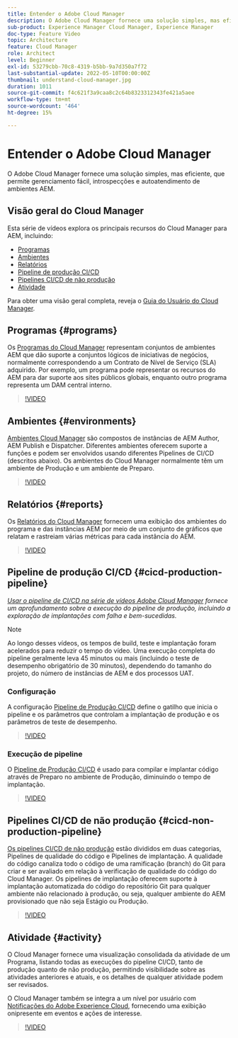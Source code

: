 ```yaml
---
title: Entender o Adobe Cloud Manager
description: O Adobe Cloud Manager fornece uma solução simples, mas eficiente, que permite gerenciamento fácil, introspecções e autoatendimento de ambientes AEM.
sub-product: Experience Manager Cloud Manager, Experience Manager
doc-type: Feature Video
topic: Architecture
feature: Cloud Manager
role: Architect
level: Beginner
exl-id: 53279cbb-70c8-4319-b5bb-9a7d350a7f72
last-substantial-update: 2022-05-10T00:00:00Z
thumbnail: understand-cloud-manager.jpg
duration: 1011
source-git-commit: f4c621f3a9caa8c2c64b8323312343fe421a5aee
workflow-type: tm+mt
source-wordcount: '464'
ht-degree: 15%

---
```


# Entender o Adobe Cloud Manager

O Adobe Cloud Manager fornece uma solução simples, mas eficiente, que permite gerenciamento fácil, introspecções e autoatendimento de ambientes AEM.

## Visão geral do Cloud Manager

Esta série de vídeos explora os principais recursos do Cloud Manager para AEM, incluindo:

* [Programas](#programs)
* [Ambientes](#environments)
* [Relatórios](#reports)
* [Pipeline de produção CI/CD](#cicd-production-pipeline)
* [Pipelines CI/CD de não produção](#cicd-non-production-pipeline)
* [Atividade](#activity)

Para obter uma visão geral completa, reveja o [Guia do Usuário do Cloud Manager](https://experienceleague.adobe.com/docs/experience-manager-cloud-service/content/introduction.html?lang=pt-BR).

## Programas {#programs}

Os [Programas do Cloud Manager](https://experienceleague.adobe.com/docs/experience-manager-cloud-manager/content/getting-started/program-setup.html?lang=pt-BR) representam conjuntos de ambientes AEM que dão suporte a conjuntos lógicos de iniciativas de negócios, normalmente correspondendo a um Contrato de Nível de Serviço (SLA) adquirido. Por exemplo, um programa pode representar os recursos do AEM para dar suporte aos sites públicos globais, enquanto outro programa representa um DAM central interno.

>[!VIDEO](https://video.tv.adobe.com/v/34268?quality=12&learn=on&captions=por_br)

## Ambientes {#environments}

[Ambientes Cloud Manager](https://experienceleague.adobe.com/docs/experience-manager-cloud-manager/content/using/managing-environments.html?lang=pt-BR) são compostos de instâncias de AEM Author, AEM Publish e Dispatcher. Diferentes ambientes oferecem suporte a funções e podem ser envolvidos usando diferentes Pipelines de CI/CD (descritos abaixo). Os ambientes do Cloud Manager normalmente têm um ambiente de Produção e um ambiente de Preparo.

>[!VIDEO](https://video.tv.adobe.com/v/34272?quality=12&learn=on&captions=por_br)

## Relatórios {#reports}

Os [Relatórios do Cloud Manager](https://experienceleague.adobe.com/docs/experience-manager-cloud-manager/content/using/monitoring-environments.html?lang=pt-BR) fornecem uma exibição dos ambientes do programa e das instâncias AEM por meio de um conjunto de gráficos que relatam e rastreiam várias métricas para cada instância do AEM.

>[!VIDEO](https://video.tv.adobe.com/v/34276?quality=12&learn=on&captions=por_br)

## Pipeline de produção CI/CD {#cicd-production-pipeline}

*[Usar o pipeline de CI/CD na série de vídeos Adobe Cloud Manager](./use-the-cicd-pipeline-in-cloud-manager-for-aem.md) fornece um aprofundamento sobre a execução do pipeline de produção, incluindo a exploração de implantações com falha e bem-sucedidas.*

>[!NOTE]
>
> Ao longo desses vídeos, os tempos de build, teste e implantação foram acelerados para reduzir o tempo do vídeo. Uma execução completa do pipeline geralmente leva 45 minutos ou mais (incluindo o teste de desempenho obrigatório de 30 minutos), dependendo do tamanho do projeto, do número de instâncias de AEM e dos processos UAT.

### Configuração

A configuração [Pipeline de Produção CI/CD](https://experienceleague.adobe.com/docs/experience-manager-cloud-manager/content/using/pipelines/production-pipelines.html?lang=pt-BR) define o gatilho que inicia o pipeline e os parâmetros que controlam a implantação de produção e os parâmetros de teste de desempenho.

>[!VIDEO](https://video.tv.adobe.com/v/327605?quality=12&learn=on&captions=por_br)

### Execução de pipeline

O [Pipeline de Produção CI/CD](https://experienceleague.adobe.com/docs/experience-manager-cloud-manager/content/using/code-deployment.html?lang=pt-BR) é usado para compilar e implantar código através de Preparo no ambiente de Produção, diminuindo o tempo de implantação.

>[!VIDEO](https://video.tv.adobe.com/v/327612?quality=12&learn=on&captions=por_br)

## Pipelines CI/CD de não produção {#cicd-non-production-pipeline}

[Os pipelines CI/CD de não produção](https://experienceleague.adobe.com/docs/experience-manager-cloud-manager/content/using/pipelines/production-pipelines.html?lang=pt-BR) estão divididos em duas categorias, Pipelines de qualidade do código e Pipelines de implantação. A qualidade do código canaliza todo o código de uma ramificação (branch) do Git para criar e ser avaliado em relação à verificação de qualidade do código do Cloud Manager. Os pipelines de implantação oferecem suporte à implantação automatizada do código do repositório Git para qualquer ambiente não relacionado à produção, ou seja, qualquer ambiente do AEM provisionado que não seja Estágio ou Produção.

>[!VIDEO](https://video.tv.adobe.com/v/327619?quality=12&learn=on&captions=por_br)

## Atividade {#activity}

O Cloud Manager fornece uma visualização consolidada da atividade de um Programa, listando todas as execuções do pipeline CI/CD, tanto de produção quanto de não produção, permitindo visibilidade sobre as atividades anteriores e atuais, e os detalhes de qualquer atividade podem ser revisados.

O Cloud Manager também se integra a um nível por usuário com [Notificações do Adobe Experience Cloud](https://experienceleague.adobe.com/docs/experience-manager-cloud-manager/content/using/notifications.html?lang=pt-BR), fornecendo uma exibição onipresente em eventos e ações de interesse.

>[!VIDEO](https://video.tv.adobe.com/v/34280?quality=12&learn=on&captions=por_br)
